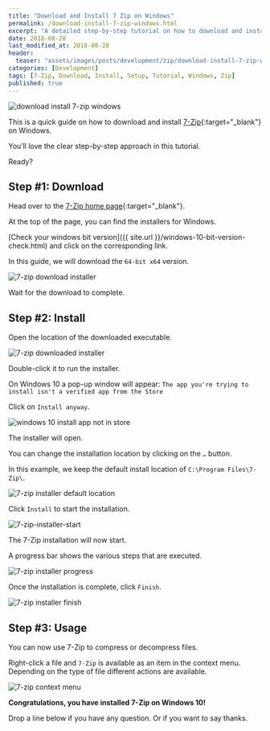 ```yaml
---
title: "Download and Install 7 Zip on Windows"
permalink: /download-install-7-zip-windows.html
excerpt: "A detailed step-by-step tutorial on how to download and install 7-Zip on Windows 10."
date: 2018-08-28
last_modified_at: 2018-08-28
header:
  teaser: "assets/images/posts/development/zip/download-install-7-zip-windows.png"
categories: [Development]
tags: [7-Zip, Download, Install, Setup, Tutorial, Windows, Zip]
published: true
---
```


<img src="{{ site.url }}/assets/images/posts/development/zip/download-install-7-zip-windows.png" alt="download install 7-zip windows" class="align-right title-image">

This is a quick guide on how to download and install [7-Zip](https://www.7-zip.org/){:target="_blank"} on Windows.

You’ll love the clear step-by-step approach in this tutorial.

Ready?

## Step #1: Download

Head over to the [7-Zip home page](https://www.7-zip.org/){:target="_blank"}.

At the top of the page, you can find the installers for Windows.

[Check your windows bit version]({{ site.url }}/windows-10-bit-version-check.html) and click on the corresponding link.

In this guide, we will download the `64-bit x64` version.

<img src="{{ site.url }}/assets/images/posts/development/zip/7-zip-download-installer.png" alt="7-zip download installer">

Wait for the download to complete.

## Step #2: Install

Open the location of the downloaded executable.

<img src="{{ site.url }}/assets/images/posts/development/zip/7-zip-downloaded-installer.png" alt="7-zip downloaded installer">

Double-click it to run the installer.

On Windows 10 a pop-up window will appear: `The app you're trying to install isn't a verified app from the Store`

Click on `Install anyway`.

<img src="{{ site.url }}/assets/images/posts/windows-10-install-app-not-in-store.png" alt="windows 10 install app not in store">

The installer will open.

You can change the installation location by clicking on the `…` button.

In this example, we keep the default install location of `C:\Program Files\7-Zip\`.

<img src="{{ site.url }}/assets/images/posts/development/zip/7-zip-installer-default-location.png" alt="7-zip installer default location">

Click `Install` to start the installation.

<img src="{{ site.url }}/assets/images/posts/development/zip/7-zip-installer-start.png" alt="7-zip-installer-start">

The 7-Zip installation will now start.

A progress bar shows the various steps that are executed.

<img src="{{ site.url }}/assets/images/posts/development/zip/7-zip-installer-progress.png" alt="7-zip installer progress">

Once the installation is complete, click `Finish`.

<img src="{{ site.url }}/assets/images/posts/development/zip/7-zip-installer-finish.png" alt="7-zip installer finish">

## Step #3: Usage

You can now use 7-Zip to compress or decompress files.

Right-click a file and `7-Zip` is available as an item in the context menu. Depending on the type of file different actions are available.

<img src="{{ site.url }}/assets/images/posts/development/zip/7-zip-context-menu.png" alt="7-zip context menu">

**Congratulations, you have installed 7-Zip on Windows 10!**

Drop a line below if you have any question. Or if you want to say thanks.
